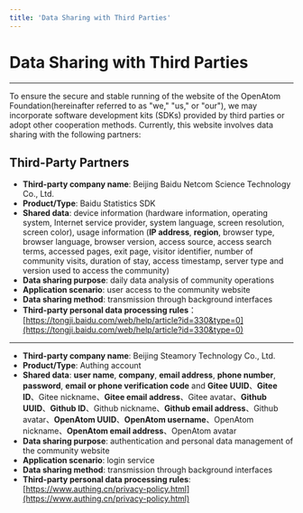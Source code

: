 ```yaml
---
title: 'Data Sharing with Third Parties'
---
```


<div class='markdown markdown-statement'>

# Data Sharing with Third Parties

<hr/>

To ensure the secure and stable running of the website of the OpenAtom Foundation(hereinafter referred to as "we," "us," or "our"), we may incorporate software development kits (SDKs) provided by third parties or adopt other cooperation methods. Currently, this website involves data sharing with the following partners:

## Third-Party Partners

- **Third-party company name**: Beijing Baidu Netcom Science Technology Co., Ltd.
- **Product/Type**: Baidu Statistics SDK
- **Shared data**: device information (hardware information, operating system, Internet service provider, system language, screen resolution, screen color), usage information (**IP address**, **region**, browser type, browser language, browser version, access source, access search terms, accessed pages, exit page, visitor identifier, number of community visits, duration of stay, access timestamp, server type and version used to access the community)
- **Data sharing purpose**: daily data analysis of community operations
- **Application scenario**: user access to the community website
- **Data sharing method**: transmission through background interfaces
- **Third-party personal data processing rules**：[https://tongji.baidu.com/web/help/article?id=330&type=0](https://tongji.baidu.com/web/help/article?id=330&type=0)

<hr/>

- **Third-party company name**: Beijing Steamory Technology Co., Ltd.
- **Product/Type**: Authing account
- **Shared data**: **user name**, **company**, **email address**, **phone number**, **password**, **email or phone verification code** and **Gitee UUID**、**Gitee ID**、Gitee nickname、**Gitee email address**、Gitee avatar、**Github UUID**、**Github ID**、Github nickname、**Github email address**、Github avatar、**OpenAtom UUID**、**OpenAtom username**、OpenAtom nickname、**OpenAtom email address**、OpenAtom avatar
- **Data sharing purpose**: authentication and personal data management of the community website
- **Application scenario**: login service
- **Data sharing method**: transmission through background interfaces
- **Third-party personal data processing rules**: [https://www.authing.cn/privacy-policy.html](https://www.authing.cn/privacy-policy.html)

</div>
